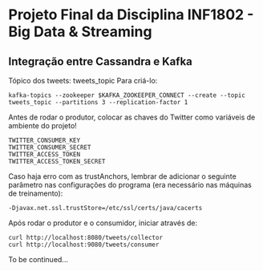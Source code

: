 # Projeto Final da Disciplina INF1802 - Big Data & Streaming

## Integração entre Cassandra e Kafka

Tópico dos tweets: tweets_topic
Para criá-lo:
```
kafka-topics --zookeeper $KAFKA_ZOOKEEPER_CONNECT --create --topic tweets_topic --partitions 3 --replication-factor 1
```

Antes de rodar o produtor, colocar as chaves do Twitter como variáveis de ambiente do projeto!
```
TWITTER_CONSUMER_KEY
TWITTER_CONSUMER_SECRET
TWITTER_ACCESS_TOKEN
TWITTER_ACCESS_TOKEN_SECRET
```

Caso haja erro com as trustAnchors, lembrar de adicionar o seguinte parâmetro nas configurações do programa (era necessário nas máquinas de treinamento):
```
-Djavax.net.ssl.trustStore=/etc/ssl/certs/java/cacerts
```

Após rodar o produtor e o consumidor, iniciar através de:
```
curl http://localhost:8080/tweets/collector
curl http://localhost:9080/tweets/consumer
```

To be continued...
